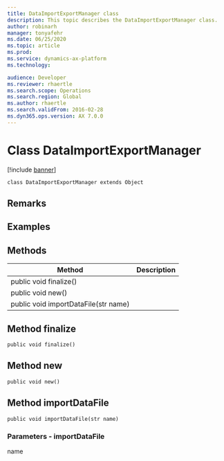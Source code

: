 ```yaml
---
title: DataImportExportManager class
description: This topic describes the DataImportExportManager class.
author: robinarh
manager: tonyafehr
ms.date: 06/25/2020
ms.topic: article
ms.prod: 
ms.service: dynamics-ax-platform
ms.technology: 

audience: Developer
ms.reviewer: rhaertle
ms.search.scope: Operations
ms.search.region: Global
ms.author: rhaertle
ms.search.validFrom: 2016-02-28
ms.dyn365.ops.version: AX 7.0.0
---
```


# Class DataImportExportManager

[!include [banner](../includes/banner.md)]

```xpp
class DataImportExportManager extends Object
```

## Remarks

## Examples

## Methods

| Method                               | Description |
|--------------------------------------|-------------|
| public void finalize()               |             |
| public void new()                    |             |
| public void importDataFile(str name) |             |

## Method finalize

```xpp
public void finalize()
```

## Method new

```xpp
public void new()
```

## Method importDataFile

```xpp
public void importDataFile(str name)
```

### Parameters - importDataFile

name  

